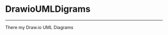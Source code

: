 # DrawioUMLDigrams
___________________________________________________________________
There my Draw.io UML Diagrams
